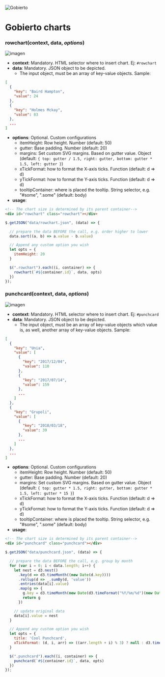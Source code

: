 ![Gobierto](https://gobierto.es/assets/logo_gobierto.png)

# Gobierto charts

### rowchart(context, data, *options*)
![imagen](https://user-images.githubusercontent.com/817526/40486668-37d462e0-5f62-11e8-842c-925b83e8473c.png)
- **context**: Mandatory. HTML selector where to insert chart. Ej: `#rowchart`
- **data**: Mandatory. JSON object to be depicted.
    - The input object, must be an array of key-value objects. Sample:
```json
[
  {
    "key": "Baird Hampton",
    "value": 24
  },
  {
    "key": "Holmes Mckay",
    "value": 83
  },
  ...
]
```
- **options**: Optional. Custom configurations
    - itemHeight: Row height. Number (default: 50)
    - gutter: Base padding. Number (default: 20)
    - margins: Set custom SVG margins. Based on gutter value. Object (default: `{
    	    top: gutter / 1.5,
    	    right: gutter,
    	    bottom: gutter * 1.5,
    	    left: gutter
    	  }`)
    - xTickFormat: how to format the X-axis ticks. Function (default: d => d)
    - yTickFormat: how to format the Y-axis ticks. Function (default: d => d)
    - tooltipContainer: where is placed the tooltip. String selector, e.g. "#some", ".some" (default: body)
- **usage**:
```HTML
<!-- The chart size is determined by its parent container-->
<div id="rowchart" class="rowchart"></div>
```
```js
$.getJSON("data/rowchart.json", (data) => {

  // prepare the data BEFORE the call, e.g. order higher to lower
  data.sort((a, b) => a.value - b.value)

  // Append any custom option you wish
  let opts = {
    itemHeight: 20
  }

  $(".rowchart").each((i, container) => {
    rowchart(`#${container.id}`, data, opts)
  })
});
```

### punchcard(context, data, *options*)
![imagen](https://user-images.githubusercontent.com/817526/40620537-766a521e-6299-11e8-94ca-c67790e4a46c.png)
- **context**: Mandatory. HTML selector where to insert chart. Ej: `#punchcard`
- **data**: Mandatory. JSON object to be depicted.
    - The input object, must be an array of key-value objects which value is, as well, another array of key-value objects. Sample:
```json
[
  {
    "key": "Unia",
    "value": [
      {
        "key": "2017/12/04",
        "value": 110
      },
      {
        "key": "2017/07/14",
        "value": 159
      },
      ...
    ]
  },
  {
    "key": "Grupoli",
    "value": [
      {
        "key": "2018/03/18",
        "value": 39
      },
      ...
    ]
  },
  ...
]
```
- **options**: Optional. Custom configurations
    - itemHeight: Row height. Number (default: 50)
    - gutter: Base padding. Number (default: 20)
    - margins: Set custom SVG margins. Based on gutter value. Object (default: `{
	    top: gutter * 1.5,
	    right: gutter,
	    bottom: gutter * 1.5,
	    left: gutter * 15
	  }`)
    - xTickFormat: how to format the X-axis ticks. Function (default: d => d)
    - yTickFormat: how to format the Y-axis ticks. Function (default: d => d)
    - tooltipContainer: where is placed the tooltip. String selector, e.g. "#some", ".some" (default: body)
- **usage**:
```HTML
<!-- The chart size is determined by its parent container-->
<div id="punchcard" class="punchcard"></div>
```
```js
$.getJSON("data/punchcard.json", (data) => {

  // prepare the data BEFORE the call, e.g. group by month
  for (var i = 0; i < data.length; i++) {
    let nest = d3.nest()
      .key(d => d3.timeMonth((new Date(d.key))))
      .rollup(d => _.sumBy(d, 'value'))
      .entries(data[i].value)
      .map(g => {
        g.key = d3.timeMonth(new Date(d3.timeFormat("%Y/%m/%d")(new Date(g.key))))
        return g
      })

    // update original data
    data[i].value = nest
  }

  // Append any custom option you wish
  let opts = {
    title: 'Cool Punchcard',
    xTickFormat: (d, i, arr) => ((arr.length + i) % 3) ? null : d3.timeFormat("%b %y")(d)
  }

  $(".punchcard").each((i, container) => {
    punchcard(`#${container.id}`, data, opts)
  })
});
```
